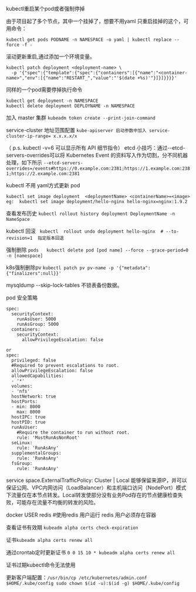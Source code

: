 kubectl重启某个pod或者强制停掉

由于项目起了多个节点，其中一个挂掉了，想要不用yaml 只重启挂掉的这个，可用命令：
```
kubectl get pods PODNAME -n NAMESPACE -o yaml | kubectl replace --force -f -
```
滚动更新重启,通过添加一个环境变量。
```
kubectl patch deployment <deployment-name> \
  -p '{"spec":{"template":{"spec":{"containers":[{"name":"<container-name>","env":[{"name":"RESTART_","value":"'$(date +%s)'"}]}]}}}}'
```
同样的一个pod需要停掉执行命令
```
kubectl get deployment -n NAMESPACE
kubectl delete deployment DEPLOYNAME -n NAMESPACE
```
加入 master 集群 ```kubeadm token create --print-join-command```

service-cluster 地址范围配置 ```kube-apiserver 启动参数中加入 service-cluster-ip-range= x.x.x.x/x```

（ p.s. kubectl -v=6 可以显示所有 API 细节指令）
etcd 小技巧：通过--etcd-servers-overrides可以将 Kubernetes Event 的资料写入作为切割，分不同机器处理，如下所示 ```--etcd-servers-overrides=/events#https://0.example.com:2381;https://1.example.com:2381;https://2.example.com:2381```

kubectl 不用 yaml方式更新 pod
```
kubectl set image deployment  <deploymentName> <containerName>=<image>
eg:  kubectl set image deployment/hello-nginx hello-nginx=nginx:1.9.2
```
查看发布历史 ```kubectl rollout history deployment DeploymentName -n NameSpace```

kubectl 回滚 ``` kubectl  rollout undo deployment hello-nginx  # --to-revision=1  指定版本回退```

强制删除 ```pods   kubectl delete pod [pod name] --force --grace-period=0 -n [namespace]```

k8s强制删除pv ```kubectl patch pv pv-name -p '{"metadata":{"finalizers":null}}'```

mysqldump  --skip-lock-tables  不锁表备份数据。

pod 安全策略
```
spec:
  securityContext:
    runAsUser: 5000
    runAsGroup: 5000
  containers:
    securityContext:
      allowPrivilegeEscalation: false

or
spec:
  privileged: false
  #Required to prevent escalations to root.
  allowPrivilegeEscalation: false
  allowedCapabilities:
  - '*'
  volumes:
  - 'nfs'
  hostNetwork: true
  hostPorts:
  - min: 8000
    max: 8000
  hostIPC: true
  hostPID: true
  runAsUser:
    #Require the container to run without root.
    rule: 'MustRunAsNonRoot'
  seLinux:
    rule: 'RunAsAny'
  supplementalGroups:
    rule: 'RunAsAny'
  fsGroup:
    rule: 'RunAsAny'
```
service
space.ExternalTrafficPolicy: Cluster | Local
能够保留来源IP，并可以保证公网、VPC内网访问（LoadBalancer）和主机端口访问（NodePort）模式下流量仅在本节点转发。Local转发使部分没有业务Pod存在的节点健康检查失败，可能存在流量不均衡的转发的风险。

docker  USER redis  #使用redis 用户运行 redis 用户必须存在容器



查看证书有效期 ```kubeadm alpha certs check-expiration```

证书```kubeadm alpha certs renew all```

通过crontab定时更新证书 ```0 0 15 10 * kubeadm alpha certs renew all```

证书过期kubectl命令无法使用

更新客户端配置：```/usr/bin/cp /etc/kubernetes/admin.conf $HOME/.kube/config
sudo chown $(id -u):$(id -g) $HOME/.kube/config```